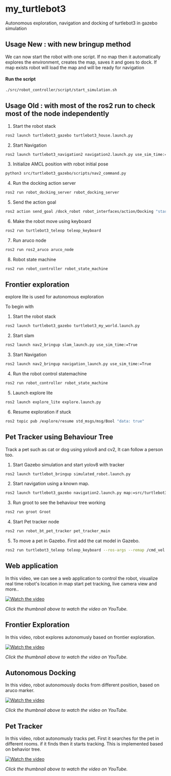 # my_turtlebot3
Autonomous exploration, navigation and docking of turtlebot3 in gazebo simulation

<!-- USAGE -->

## Usage New : with new bringup method

We can now start the robot with one script.
If no map then it automatically explores the environment, creates the map, saves it and goes to dock.
If map exists robot will load the map and will be ready for navigation
#### Run the script
```sh
./src/robot_controller/script/start_simulation.sh
```

## Usage Old : with most of the ros2 run to check most of the node independently
1. Start the robot stack
```sh
ros2 launch turtlebot3_gazebo turtlebot3_house.launch.py
```
2. Start Navigation
```sh
ros2 launch turtlebot3_navigation2 navigation2.launch.py use_sim_time:=True map:=my_house.yaml
```
3. Initialize AMCL position with robot initial pose
```sh
python3 src/turtlebot3_gazebo/scripts/nav2_command.py
```
4. Run the docking action server
```sh
ros2 run robot_docking_server robot_docking_server
```
5. Send the action goal
```sh
ros2 action send_goal /dock_robot robot_interfaces/action/Docking "start_docking: true"
```
6. Make the robot move using keyboard
```sh
ros2 run turtlebot3_teleop teleop_keyboard
```
7. Run aruco node
```sh
ros2 run ros2_aruco aruco_node
```
8. Robot state machine
```sh
ros2 run robot_controller robot_state_machine
```

## Frontier exploration
explore lite is used for autonomous exploration

To begin with

1. Start the robot stack
```sh
ros2 launch turtlebot3_gazebo turtlebot3_my_world.launch.py
```
2. Start slam
```sh
ros2 launch nav2_bringup slam_launch.py use_sim_time:=True
```
3. Start Navigation
```sh
ros2 launch nav2_bringup navigation_launch.py use_sim_time:=True
```
4. Run the robot control statemachine 
```sh
ros2 run robot_controller robot_state_machine
```
5. Launch explore lite 
```sh
ros2 launch explore_lite explore.launch.py
```
6. Resume exploration if stuck 
```sh
ros2 topic pub /explore/resume std_msgs/msg/Bool "data: true"
```
## Pet Tracker using Behaviour Tree
Track a pet such as cat or dog using yolov8 and cv2, It can follow a person too.

1. Start Gazebo simulation and start yolov8 with tracker
```sh
ros2 launch turtlebot_bringup simulated_robot.launch.py
```
2. Start navigation using a known map.
```sh
ros2 launch turtlebot3_gazebo navigation2.launch.py map:=src/turtlebot3_gazebo/maps/robot_house.yaml
```
3. Run groot to see the behaviour tree working
```sh
ros2 run groot Groot
```
4. Start Pet tracker node
```sh
ros2 run robot_bt_pet_tracker pet_tracker_main
```
5. To move a pet in Gazebo. First add the cat model in Gazebo.
```sh
ros2 run turtlebot3_teleop teleop_keyboard --ros-args --remap /cmd_vel:=/demo/cmd_demo
```

## Web application
In this video, we can see a web application to control the robot, visualize real time robot's location in map start pet tracking, live camera view and more..

[![Watch the video](https://img.youtube.com/vi/l0P7VqYzA0s/0.jpg)](https://www.youtube.com/watch?v=l0P7VqYzA0s)

*Click the thumbnail above to watch the video on YouTube.*

## Frontier Exploration
In this video, robot explores autonomusly based on frontier exploration.

[![Watch the video](https://img.youtube.com/vi/YsMwH4HtKnM/0.jpg)](https://www.youtube.com/watch?v=YsMwH4HtKnM)

*Click the thumbnail above to watch the video on YouTube.*

## Autonomous Docking
In this video, robot autonomously docks from different position, based on aruco marker. 

[![Watch the video](https://img.youtube.com/vi/jc0nPZG8PCU/0.jpg)](https://www.youtube.com/watch?v=jc0nPZG8PCU)

*Click the thumbnail above to watch the video on YouTube.*

## Pet Tracker
In this video, robot autonomusly tracks pet. First it searches for the pet in different rooms. if it finds then it starts tracking. This is implemented based on behavior tree.

[![Watch the video](https://img.youtube.com/vi/58AYHjtZx28/0.jpg)](https://www.youtube.com/watch?v=58AYHjtZx28)

*Click the thumbnail above to watch the video on YouTube.*